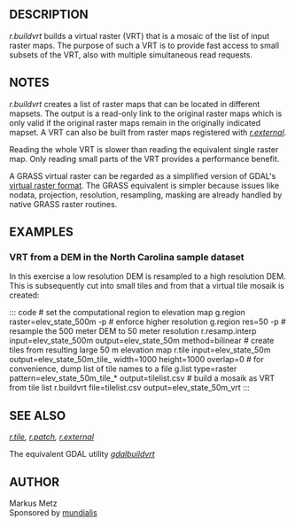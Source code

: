 ## DESCRIPTION

*r.buildvrt* builds a virtual raster (VRT) that is a mosaic of the list
of input raster maps. The purpose of such a VRT is to provide fast
access to small subsets of the VRT, also with multiple simultaneous read
requests.

## NOTES

*r.buildvrt* creates a list of raster maps that can be located in
different mapsets. The output is a read-only link to the original raster
maps which is only valid if the original raster maps remain in the
originally indicated mapset. A VRT can also be built from raster maps
registered with *[r.external](r.external.html)*.

Reading the whole VRT is slower than reading the equivalent single
raster map. Only reading small parts of the VRT provides a performance
benefit.

A GRASS virtual raster can be regarded as a simplified version of
GDAL\'s [virtual raster format](http://gdal.org/gdal_vrttut.html). The
GRASS equivalent is simpler because issues like nodata, projection,
resolution, resampling, masking are already handled by native GRASS
raster routines.

## EXAMPLES

### VRT from a DEM in the North Carolina sample dataset

In this exercise a low resolution DEM is resampled to a high resolution
DEM. This is subsequently cut into small tiles and from that a virtual
tile mosaik is created:

::: code
    # set the computational region to elevation map
    g.region raster=elev_state_500m -p
    # enforce higher resolution
    g.region res=50 -p
    # resample the 500 meter DEM to 50 meter resolution
    r.resamp.interp input=elev_state_500m output=elev_state_50m method=bilinear
    # create tiles from resulting large 50 m elevation map
    r.tile input=elev_state_50m output=elev_state_50m_tile_ width=1000 height=1000 overlap=0
    # for convenience, dump list of tile names to a file
    g.list type=raster pattern=elev_state_50m_tile_* output=tilelist.csv
    # build a mosaik as VRT from tile list
    r.buildvrt file=tilelist.csv output=elev_state_50m_vrt
:::

## SEE ALSO

*[r.tile](r.tile.html), [r.patch](r.patch.html),
[r.external](r.external.html)*

The equivalent GDAL utility
*[gdalbuildvrt](http://gdal.org/gdalbuildvrt.html)*

## AUTHOR

Markus Metz\
Sponsored by [mundialis](https://www.mundialis.de)
